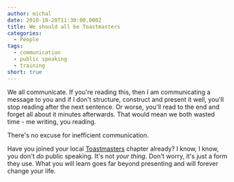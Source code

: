```yaml
---
author: michal
date: 2010-10-28T11:30:00.000Z
title: We should all be Toastmasters
categories:
  - People
tags:
  - communication
  - public speaking
  - training
short: true
---
```


We all communicate. If you're reading this, then I am communicating a message to you and if I don't structure, construct and present it well, you'll stop reading after the next sentence. Or worse, you'll read to the end and forget all about it minutes afterwards. That would mean we both wasted time - me writing, you reading.

<!--more-->

There's no excuse for inefficient communication.

Have you joined your local [Toastmasters](http://www.toastmasters.org/ "Toastmasters International website") chapter already? I know, I know, you don't _do_ public speaking. It's not _your thing_. Don't worry, it's just a form they use. What you will learn goes far beyond presenting and will forever change your life.
